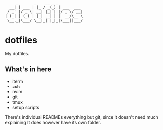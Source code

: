 ```text
     _       _    __ _ _
  __| | ___ | |_ / _(_) | ___  ___
 / _` |/ _ \| __| |_| | |/ _ \/ __|
| (_| | (_) | |_|  _| | |  __/\__ \
 \__,_|\___/ \__|_| |_|_|\___||___/
```

# dotfiles

My dotfiles.

## What's in here

- iterm
- zsh
- nvim
- git
- tmux
- setup scripts

There's individual READMEs everything but git, since it doesn't need much explaining It does however have its own folder.
